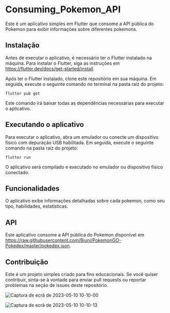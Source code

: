 # Consuming_Pokemon_API

Este é um aplicativo simples em Flutter que consome a API pública do Pokemon para exibir informações sobre diferentes pokemons. 

## Instalação

Antes de executar o aplicativo, é necessário ter o Flutter instalado na máquina. Para instalar o Flutter, siga as instruções em https://flutter.dev/docs/get-started/install.

Após ter o Flutter instalado, clone este repositório em sua máquina. Em seguida, execute o seguinte comando no terminal na pasta raiz do projeto:

```
flutter pub get
```

Este comando irá baixar todas as dependências necessárias para executar o aplicativo.

## Executando o aplicativo

Para executar o aplicativo, abra um emulador ou conecte um dispositivo físico com depuração USB habilitada. Em seguida, execute o seguinte comando na pasta raiz do projeto:

```
flutter run
```

O aplicativo será compilado e executado no emulador ou dispositivo físico conectado.

## Funcionalidades


O aplicativo  exibe informações detalhadas sobre cada pokemon, como seu tipo, habilidades, estatísticas.

## API

Este aplicativo consome a API pública do Pokemon disponível em https://raw.githubusercontent.com/Biuni/PokemonGO-Pokedex/master/pokedex.json. 

## Contribuição

Este é um projeto simples criado para fins educacionais. Se você quiser contribuir, sinta-se à vontade para enviar pull requests ou reportar problemas na seção de issues deste repositório.
  
![Captura de ecrã de 2023-05-10 10-10-00](https://github.com/AlanNegalho/Consuming_Pokemon_API/assets/107214420/27f35f3a-d7fb-4d00-938c-2d6699e2ecdb)

![Captura de ecrã de 2023-05-10 10-10-13](https://github.com/AlanNegalho/Consuming_Pokemon_API/assets/107214420/ca7ae37e-7471-44f7-be28-b54d78af2818)

